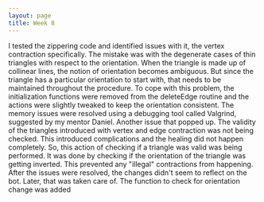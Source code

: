 ```yaml
---
layout: page
title: Week 8
---
```


I tested the zippering code and identified issues with it, the vertex contraction specifically. The mistake was with the degenerate cases of thin triangles with respect to the orientation. When the triangle is made up of collinear lines, the notion of orientation becomes ambiguous. But since the triangle has a particular orientation to start with, that needs to be maintained throughout the procedure. To cope with this problem, the initialization functions were removed from the deleteEdge routine and the actions were slightly tweaked to keep the orientation consistent. The memory issues were resolved using a debugging tool called Valgrind, suggested by my mentor Daniel. Another issue that popped up. The validity of the triangles introduced with vertex and edge contraction was not being checked. This introduced complications and the healing did not happen completely. So, this action of checking if a triangle was valid was being performed. It was done by checking if the orientation of the triangle was getting inverted. This prevented any \"illegal\" contractions from happening. After the issues were resolved, the changes didn't seem to reflect on the bot. Later, that was taken care of. The function to check for orientation change was added